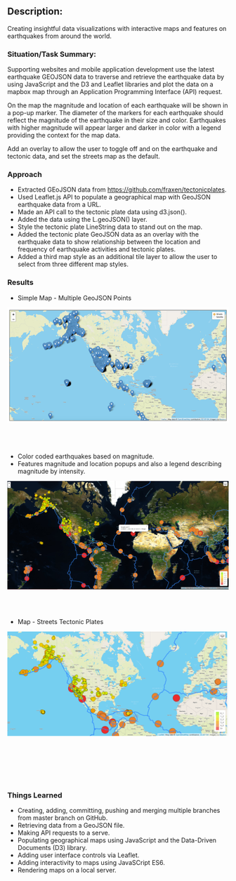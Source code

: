 ## Description:
Creating insightful data visualizations with interactive maps and features on earthquakes from around the world.

### Situation/Task Summary:
Supporting websites and mobile application development use the latest earthquake GEOJSON 
data to traverse and retrieve the earthquake data by using JavaScript and the D3 and Leaflet
libraries and plot the data on a mapbox map through an Application Programming Interface (API) request.

On the map the magnitude and location of each earthquake will be shown in a pop-up marker. The diameter of the markers for each earthquake should reflect the magnitude of the earthquake in their size and color. Earthquakes with higher magnitude will appear larger and darker in color with a legend providing the context for the map data. 

Add an overlay to allow the user to toggle off and on the earthquake and tectonic data, and set the streets map as the default.

### Approach
*	Extracted GEoJSON data from https://github.com/fraxen/tectonicplates.
*	 Used Leaflet.js API to populate a geographical map with GeoJSON earthquake data from a URL.
*	 Made an API call to the tectonic plate data using d3.json().
*	Added the data using the L.geoJSON() layer.
*	Style the tectonic plate LineString data to stand out on the map.
*	Added the tectonic plate GeoJSON data as an overlay with the earthquake data to show relationship between the location and frequency of earthquake activities and tectonic plates.
*	Added a third map style as an additional tile layer to allow the user to select from three different map styles.


### Results

* Simple Map - Multiple GeoJSON Points

<img align=" center" width="650" src="/pics/Simple_Multiple_Points.png"><br/><br/><br/><br/>


* Color coded earthquakes based on magnitude.
* Features magnitude and location popups and also a legend describing magnitude by intensity.

<img align="center" width="650" src="/pics/Earthquake_satellite2_past7days.png"><br/><br/><br/><br/>


* Map - Streets Tectonic Plates

<img align="center" width="650" src="/pics/streets_tectonic_plates.png"><br/><br/><br/><br/><br/><br/><br/>


### Things Learned
*	Creating, adding, committing, pushing and merging multiple branches from master branch on GitHub.
*	Retrieving data from a GeoJSON file.
*	Making API requests to a serve.
*	Populating geographical maps using JavaScript and the Data-Driven Documents (D3) library.
*	Adding user interface controls via Leaflet.
*	 Adding interactivity to maps using JavaSCript ES6.
*	 Rendering maps on a local server.

